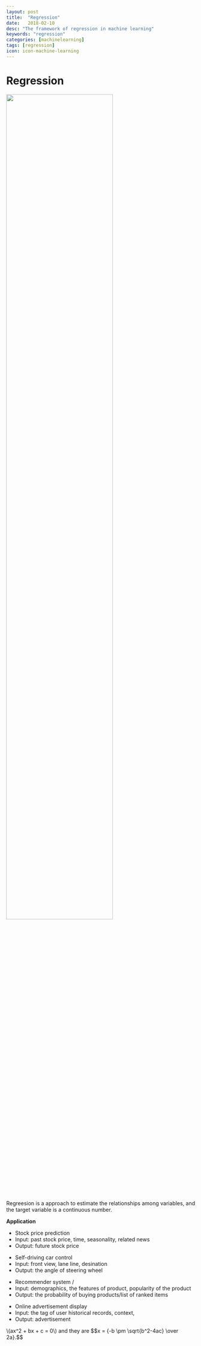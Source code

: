 ```yaml
---
layout: post
title:  "Regression"
date:   2018-02-10
desc: "The framework of regression in machine learning"
keywords: "regression"
categories: [machinelearning]
tags: [regression]
icon: icon-machine-learning
---
```


<link rel="stylesheet" href="https://www.w3schools.com/w3css/4/w3.css">
<link rel="stylesheet" href="https://www.w3schools.com/lib/w3-theme-black.css">

<!-- img_path: /YouYueHuang.github.io/static/assets/img/blog  -->

<div class="w3-twothird w3-container">
  <h1 class="w3-text-teal">Regression</h1>
  <img src="{{ site.img_path }}/blog_machine_learning/Machine_learning_framework.png" width="75%">

  <p>Regreesion is a approach to estimate the relationships among variables, and the target variable is a continuous number.</p>
  <p><b>Application</b> 
    <ul>
      <li>Stock price prediction</li>
      <li>Input: past stock price, time, seasonality, related news</li>
      <li>Output: future stock price</li>
    </ul>
    <ul>
      <li>Self-driving car control</li>
      <li>Input: front view, lane line, desination</li>
      <li>Output: the angle of steering wheel</li>
    </ul>
    <ul>
      <li>Recommender system / </li>
      <li>Input: demographics, the features of product, popularity of the product</li>
      <li>Output: the probability of buying products/list of ranked items</li>
    </ul>
    <ul>
      <li>Online advertisement display</li>
      <li>Input: the tag of user historical records, context, </li>
      <li>Output: advertisement</li>
    </ul>
  </p>
  <script type="text/javascript" src="http://cdn.mathjax.org/mathjax/2.0-latest/MathJax.js?config=TeX-MML-AM_HTMLorMML-full"> </script>
  <p>
    \(ax^2 + bx + c = 0\) and they are
    $$x = {-b \pm \sqrt{b^2-4ac} \over 2a}.$$
  </p>
</div>